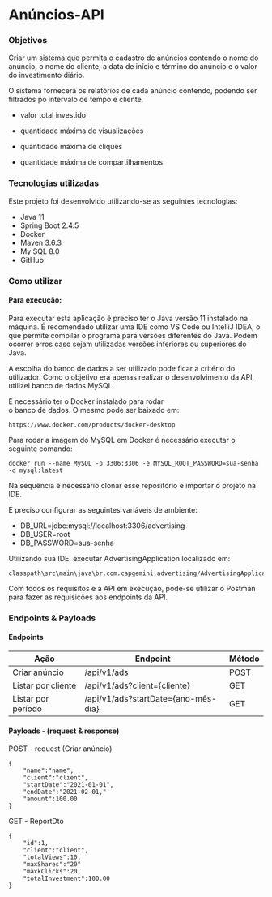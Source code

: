 # Anúncios-API

### Objetivos

Criar um sistema que permita o cadastro de anúncios contendo o nome do anúncio, o nome do cliente, a data de início e término do anúncio e o valor do investimento diário.


O sistema fornecerá os relatórios de cada anúncio contendo, podendo ser filtrados po intervalo de tempo e cliente.

- valor total investido

- quantidade máxima de visualizações

- quantidade máxima de cliques

- quantidade máxima de compartilhamentos


### Tecnologias utilizadas


Este projeto foi desenvolvido utilizando-se as seguintes tecnologias:

- Java 11
- Spring Boot 2.4.5
- Docker
- Maven 3.6.3
- My SQL 8.0
- GitHub

### Como utilizar

#### Para execução:

Para executar esta aplicação é preciso ter o Java versão 11 instalado na máquina. 
É recomendado utilizar uma IDE como VS Code ou IntelliJ IDEA, o que permite compilar o programa para versões 
diferentes do Java. 
Podem ocorrer erros caso sejam utilizadas versões inferiores 
ou superiores do Java.

A escolha do banco de dados a ser utilizado pode ficar a critério do utilizador.
Como o objetivo era apenas realizar o desenvolvimento da API, utilizei
banco de dados MySQL.

É necessário ter o Docker instalado para rodar  
o banco de dados. O mesmo pode ser baixado em:

`https://www.docker.com/products/docker-desktop`

Para rodar a imagem do MySQL em Docker é necessário executar o seguinte comando:

`docker run --name MySQL -p 3306:3306 -e MYSQL_ROOT_PASSWORD=sua-senha -d mysql:latest`

Na sequência é necessário clonar esse repositório e importar o projeto na IDE.

É preciso configurar as seguintes variáveis de ambiente:
- DB_URL=jdbc:mysql://localhost:3306/advertising
- DB_USER=root
- DB_PASSWORD=sua-senha

Utilizando sua IDE, executar AdvertisingApplication localizado em:

    classpath\src\main\java\br.com.capgemini.advertising/AdvertisingApplication


Com todos os requisitos e a API em execução, pode-se 
utilizar o Postman para fazer as requisições aos 
endpoints da API.

### Endpoints & Payloads

#### Endpoints

<table>
<thead>
<th>Ação</th>
<th>Endpoint</th>
<th>Método</th>
</thead>
<tbody>
<tr>
<td>Criar anúncio</td>
<td>/api/v1/ads</td>
<td>POST</td>
</tr>
<tr>
<td>Listar por cliente</td>
<td>/api/v1/ads?client={cliente}</td>
<td>GET</td>
</tr>
<tr>
<td>Listar por período</td>
<td>/api/v1/ads?startDate={ano-mês-dia}</td>
<td>GET</td>
</tr>
</tbody>
</table>

#### Payloads - (request & response)

POST - request (Criar anúncio)

    {
        "name":"name",
        "client":"client",
        "startDate":"2021-01-01",
        "endDate":"2021-02-01,"
        "amount":100.00
    }   

GET - ReportDto 


    {
        "id":1,
        "client":"client",
        "totalViews":10,
        "maxShares":"20"
        "maxkClicks":20,
        "totalInvestment":100.00
    }
 
